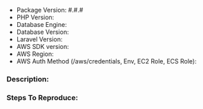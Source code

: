- Package Version: #.#.#
- PHP Version:
- Database Engine:
- Database Version:
- Laravel Version:
- AWS SDK version:
- AWS Region:
- AWS Auth Method (/aws/credentials, Env, EC2 Role, ECS Role):


### Description:


### Steps To Reproduce: